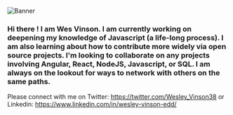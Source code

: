 ![Banner](https://www.canva.com/design/DAFBpIo7mR4/tGwxviJYo1ZB7ADqCfAudA/view?utm_content=DAFBpIo7mR4&utm_campaign=designshare&utm_medium=link&utm_source=homepage_design_menu)

### Hi there !  I am Wes Vinson.  I am currently working on deepening my knowledge of Javascript (a life-long process).  I am also learning about how to contribute more widely via open source projects.  I'm looking to collaborate on any projects involving Angular, React, NodeJS, Javascript, or SQL.  I am always on the lookout for ways to network with others on the same paths.  
Please connect with me on Twitter: https://twitter.com/Wesley_Vinson38 or Linkedin: https://www.linkedin.com/in/wesley-vinson-edd/
<!--
**wvinson43/wvinson43** is a ✨ _special_ ✨ repository because its `README.md` (this file) appears on your GitHub profile.

Here are some ideas to get you started:

- 🔭 I’m currently working on ...
- 🌱 I’m currently learning ...
- 👯 I’m looking to collaborate on ...
- 🤔 I’m looking for help with ...
- 💬 Ask me about ...
- 📫 How to reach me: ...
- 😄 Pronouns: ...
- ⚡ Fun fact: ...
-->
